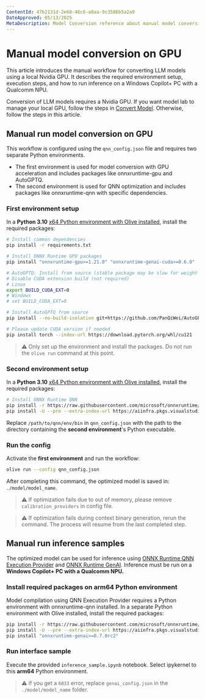 ```yaml
---
ContentId: 47b2131d-2e68-46c6-a0aa-9c3586b5a2a9
DateApproved: 05/13/2025
MetaDescription: Model Conversion reference about manual model conversion for LLM models using GPU.
---
```

# Manual model conversion on GPU
This article introduces the manual workflow for converting LLM models using a local Nvidia GPU. It describes the required environment setup, execution steps, and how to run inference on a Windows Copilot+ PC with a Qualcomm NPU.

Conversion of LLM models requires a Nvidia GPU. If you want model lab to manage your local GPU, follow the steps in [Convert Model](/docs/intelligentapps/modelconversion.md#conversion). Otherwise, follow the steps in this article.

## Manual run model conversion on GPU
This workflow is configured using the `qnn_config.json` file and requires two separate Python environments.
- The first environment is used for model conversion with GPU acceleration and includes packages like onnxruntime-gpu and AutoGPTQ.
- The second environment is used for QNN optimization and includes packages like onnxruntime-qnn with specific dependencies.

### First environment setup
In a **Python 3.10** [x64 Python environment with Olive installed](https://github.com/microsoft/Olive/blob/main/examples/README.md#important), install the required packages:

```bash
# Install common dependencies
pip install -r requirements.txt

# Install ONNX Runtime GPU packages
pip install "onnxruntime-gpu>=1.21.0" "onnxruntime-genai-cuda>=0.6.0"

# AutoGPTQ: Install from source (stable package may be slow for weight packing)
# Disable CUDA extension build (not required)
# Linux
export BUILD_CUDA_EXT=0
# Windows
# set BUILD_CUDA_EXT=0

# Install AutoGPTQ from source
pip install --no-build-isolation git+https://github.com/PanQiWei/AutoGPTQ.git

# Please update CUDA version if needed
pip install torch --index-url https://download.pytorch.org/whl/cu121
```

> ⚠️ Only set up the environment and install the packages. Do not run the `olive run` command at this point.

### Second environment setup
In a **Python 3.10** [x64 Python environment with Olive installed](https://github.com/microsoft/Olive/blob/main/examples/README.md#important), install the required packages:

```bash
# Install ONNX Runtime QNN
pip install -r https://raw.githubusercontent.com/microsoft/onnxruntime/refs/heads/main/requirements.txt
pip install -U --pre --extra-index-url https://aiinfra.pkgs.visualstudio.com/PublicPackages/_packaging/ORT-Nightly/pypi/simple onnxruntime-qnn --no-deps
```

Replace `/path/to/qnn/env/bin` in `qnn_config.json` with the path to the directory containing the **second environment**'s Python executable.

### Run the config
Activate the **first environment** and run the workflow:

```bash
olive run --config qnn_config.json
```

After completing this command, the optimized model is saved in: `./model/model_name`.

> ⚠️ If optimization fails due to out of memory, please remove `calibration_providers` in config file.

> ⚠️ If optimization fails during context binary generation, rerun the command. The process will resume from the last completed step.


## Manual run inference samples
The optimized model can be used for inference using [ONNX Runtime QNN Execution Provider](https://onnxruntime.ai/docs/execution-providers/QNN-ExecutionProvider.html) and [ONNX Runtime GenAI](https://onnxruntime.ai/docs/genai/). Inference must be run on a **Windows Copilot+ PC with a Qualcomm NPU.**

### Install required packages on arm64 Python environment
Model compilation using QNN Execution Provider requires a Python environment with onnxruntime-qnn installed. In a separate Python environment with Olive installed, install the required packages:

```bash
pip install -r https://raw.githubusercontent.com/microsoft/onnxruntime/refs/heads/main/requirements.txt
pip install -U --pre --extra-index-url https://aiinfra.pkgs.visualstudio.com/PublicPackages/_packaging/ORT-Nightly/pypi/simple onnxruntime-qnn --no-deps
pip install "onnxruntime-genai>=0.7.0rc2"
```

### Run interface sample
Execute the provided `inference_sample.ipynb` notebook. Select ipykernel to this **arm64** Python environment.

> ⚠️ If you get a `6033` error, replace `genai_config.json` in the `./model/model_name` folder.
